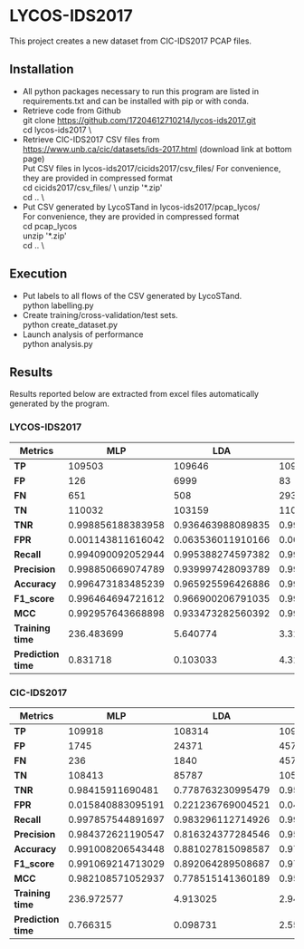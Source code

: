 # LYCOS-IDS2017

This project creates a new dataset from CIC-IDS2017 PCAP files.

## Installation
* All python packages necessary to run this program are listed in requirements.txt and can be installed with pip or with conda.
* Retrieve code from Github\
  git clone https://github.com/17204612710214/lycos-ids2017.git \
  cd lycos-ids2017 \
* Retrieve CIC-IDS2017 CSV files from https://www.unb.ca/cic/datasets/ids-2017.html (download link at bottom page) \
  Put CSV files in lycos-ids2017/cicids2017/csv_files/ 
  For convenience, they are provided in compressed format \
  cd cicids2017/csv_files/ \ 
  unzip '\*.zip' \
  cd .. \
* Put CSV generated by LycoSTand in lycos-ids2017/pcap_lycos/ \
  For convenience, they are provided in compressed format \
  cd pcap_lycos \
  unzip '\*.zip' \
  cd .. \

## Execution
* Put labels to all flows of the CSV generated by LycoSTand. \
  python labelling.py
* Create training/cross-validation/test sets. \
  python create_dataset.py
* Launch analysis of performance \
  python analysis.py

## Results

Results reported below are extracted from excel files automatically generated by the program.

### LYCOS-IDS2017

| **Metrics**         | **MLP**           | **LDA**           | **QDA**           | **SVM**           | **k-NN**          | **DT**            | **RF**            |
| ------------------- | ----------------- | ----------------- | ----------------- | ----------------- | ----------------- | ----------------- | ----------------- |
| **TP**              | 109503            | 109646            | 109861            | 109489            | 110107            | 110073            | 110127            |
| **FP**              | 126               | 6999              | 83                | 424               | 105               | 89                | 61                |
| **FN**              | 651               | 508               | 293               | 665               | 47                | 81                | 27                |
| **TN**              | 110032            | 103159            | 110075            | 109734            | 110053            | 110069            | 110097            |
| **TNR**             | 0.998856188383958 | 0.936463988089835 | 0.999246536792607 | 0.996150983133318 | 0.999046823653298 | 0.999192069572796 | 0.999446249931916 |
| **FPR**             | 0.001143811616042 | 0.063536011910166 | 0.000753463207393 | 0.003849016866682 | 0.000953176346702 | 0.000807930427205 | 0.000553750068084 |
| **Recall**          | 0.994090092052944 | 0.995388274597382 | 0.997340087513844 | 0.993962997258384 | 0.999573324618262 | 0.999264665831472 | 0.999754888610491 |
| **Precision**       | 0.998850669074789 | 0.939997428093789 | 0.999245070217565 | 0.996142403537343 | 0.999047290676151 | 0.99919209890888  | 0.99944640069699  |
| **Accuracy**        | 0.996473183485239 | 0.965925596426886 | 0.998293329460038 | 0.995057010058463 | 0.999310069356186 | 0.999228367043102 | 0.999600566469371 |
| **F1\_score**       | 0.996464694721612 | 0.966900206791035 | 0.99829167007424  | 0.995051507041038 | 0.999310238421535 | 0.99922838105267  | 0.999600620853038 |
| **MCC**             | 0.992957643668898 | 0.933473282560392 | 0.996588469759575 | 0.990116389318452 | 0.998620277148688 | 0.998456736720804 | 0.999201180538299 |
| **Training time**   | 236.483699        | 5.640774          | 3.315839          | 331.41282         | 0.036147          | 10.20269          | 68.460607         |
| **Prediction time** | 0.831718          | 0.103033          | 4.3114            | 0.068643          | 1856.325874       | 0.038987          | 1.890482          |

### CIC-IDS2017

| **Metrics**         | **MLP**           | **LDA**           | **QDA**           | **SVM**           | **k-NN**          | **DT**            | **RF**            |
| ------------------- | ----------------- | ----------------- | ----------------- | ----------------- | ----------------- | ----------------- | ----------------- |
| **TP**              | 109918            | 108314            | 109697            | 108276            | 109881            | 110035            | 110052            |
| **FP**              | 1745              | 24371             | 4575              | 4768              | 1259              | 142               | 107               |
| **FN**              | 236               | 1840              | 457               | 1878              | 273               | 119               | 102               |
| **TN**              | 108413            | 85787             | 105583            | 105390            | 108899            | 110016            | 110051            |
| **TNR**             | 0.98415911690481  | 0.778763230995479 | 0.958468744893698 | 0.95671671598976  | 0.988570961709544 | 0.99871094246446  | 0.999028667913361 |
| **FPR**             | 0.015840883095191 | 0.221236769004521 | 0.041531255106302 | 0.04328328401024  | 0.011429038290456 | 0.00128905753554  | 0.000971332086639 |
| **Recall**          | 0.997857544891697 | 0.983296112714926 | 0.995851262777566 | 0.982951141129691 | 0.997521651506073 | 0.998919694246237 | 0.999074023639632 |
| **Precision**       | 0.984372621190547 | 0.816324377284546 | 0.959963945673481 | 0.957821733130462 | 0.988671945294223 | 0.998711164762156 | 0.999028676730907 |
| **Accuracy**        | 0.991008206543448 | 0.881027815098587 | 0.977159664475834 | 0.969833690402702 | 0.993046225353135 | 0.998815316460293 | 0.999051345364756 |
| **F1\_score**       | 0.991069214713029 | 0.892064289508687 | 0.977578355449012 | 0.970223747524619 | 0.993077082975589 | 0.998815418620167 | 0.999051349670696 |
| **MCC**             | 0.982108571052937 | 0.778515141360189 | 0.954986896430506 | 0.939990963984342 | 0.986131957874979 | 0.997630654674774 | 0.998102691758628 |
| **Training time**   | 236.972577        | 4.913025          | 2.945719          | 497.205333        | 0.03485           | 11.081624         | 76.101022         |
| **Prediction time** | 0.766315          | 0.098731          | 2.559495          | 0.063699          | 2030.385808       | 0.043301          | 2.344551          |